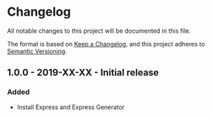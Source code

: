 # Changelog
All notable changes to this project will be documented in this file.

The format is based on [Keep a Changelog](changelog),
and this project adheres to [Semantic Versioning](semver).

<!--
## X.X.X - XXXX-XX-XX - XXXXXX

### Added
### Changed
### Deprecated
### Removed
### Fixed
### Security
-->

## 1.0.0 - 2019-XX-XX - Initial release

### Added
- Install Express and Express Generator

[changelog]: https://keepachangelog.com/en/1.0.0/
[semver]: https://semver.org/spec/v2.0.0.html